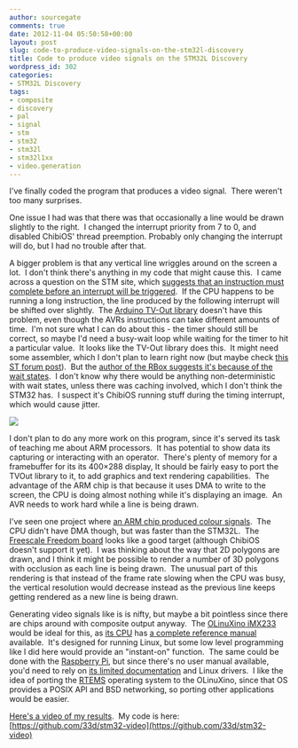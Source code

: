 ```yaml
---
author: sourcegate
comments: true
date: 2012-11-04 05:50:58+00:00
layout: post
slug: code-to-produce-video-signals-on-the-stm32l-discovery
title: Code to produce video signals on the STM32L Discovery
wordpress_id: 302
categories:
- STM32L Discovery
tags:
- composite
- discovery
- pal
- signal
- stm
- stm32
- stm32l
- stm32l1xx
- video.generation
---
```


I've finally coded the program that produces a video signal.  There weren't too many surprises.

One issue I had was that there was that occasionally a line would be drawn slightly to the right.  I changed the interrupt priority from 7 to 0, and disabled ChibiOS' thread preemption. Probably only changing the interrupt will do, but I had no trouble after that.

A bigger problem is that any vertical line wriggles around on the screen a lot.  I don't think there's anything in my code that might cause this.  I came across a question on the STM site, which [suggests that an instruction must complete before an interrupt will be triggered](https://my.st.com/public/FAQ/Lists/faqlist/DispForm.aspx?ID=143&level=1&objectid=141&type=product&Source=/public/FAQ/Tags.aspx?tags=interrupt).  If the CPU happens to be running a long instruction, the line produced by the following interrupt will be shifted over slightly.  The [Arduino TV-Out library](http://code.google.com/p/arduino-tvout/) doesn't have this problem, even though the AVRs instructions can take different amounts of time.  I'm not sure what I can do about this - the timer should still be correct, so maybe I'd need a busy-wait loop while waiting for the timer to hit a particular value.  It looks like the TV-Out library does this.  It might need some assembler, which I don't plan to learn right now (but maybe check [this ST forum post](https://my.st.com/public/STe2ecommunities/mcu/Lists/cortex_mx_stm32/Flat.aspx?RootFolder=%2Fpublic%2FSTe2ecommunities%2Fmcu%2FLists%2Fcortex_mx_stm32%2Fcompensating%20latencies%20on%20STM32F4%20interrupts&FolderCTID=0x01200200770978C69A1141439FE559EB459D7580009C4E14902C3CDE46A77F0FFD06506F5B&currentviews=150)).  But the [author of the RBox suggests it's because of the wait states](http://rossum.posterous.com/20131601).  I don't know why there would be anything non-deterministic with wait states, unless there was caching involved, which I don't think the STM32 has.  I suspect it's ChibiOS running stuff during the timing interrupt, which would cause jitter.


[![](http://sourcegate.files.wordpress.com/2012/11/stm32-video-squiggly-lines.jpg)](http://sourcegate.files.wordpress.com/2012/11/stm32-video-squiggly-lines.jpg)


I don't plan to do any more work on this program, since it's served its task of teaching me about ARM processors.  It has potential to show data its capturing or interacting with an operator.  There's plenty of memory for a framebuffer for its its 400×288 display, It should be fairly easy to port the TVOut library to it, to add graphics and text rendering capabilities.  The advantage of the ARM chip is that because it uses DMA to write to the screen, the CPU is doing almost nothing while it's displaying an image.  An AVR needs to work hard while a line is being drawn.

I've seen one project where [an ARM chip produced colour signals](http://rossum.posterous.com/20131601).  The CPU didn't have DMA though, but was faster than the STM32L.  The [Freescale Freedom board](http://www.freescale.com/webapp/sps/site/prod_summary.jsp?code=FRDM-KL25Z) looks like a good target (although ChibiOS doesn't support it yet).  I was thinking about the way that 2D polygons are drawn, and I think it might be possible to render a number of 3D polygons with occlusion as each line is being drawn.  The unusual part of this rendering is that instead of the frame rate slowing when the CPU was busy, the vertical resolution would decrease instead as the previous line keeps getting rendered as a new line is being drawn.

Generating video signals like is is nifty, but maybe a bit pointless since there are chips around with composite output anyway.  The [OLinuXino iMX233](https://www.olimex.com/Products/OLinuXino/iMX233) would be ideal for this, as [its CPU](http://www.freescale.com/webapp/sps/site/prod_summary.jsp?code=i.MX233) has [a complete reference manual](http://cache.freescale.com/files/dsp/doc/ref_manual/IMX23RM.pdf) available.  It's designed for running Linux, but some low level programming like I did here would provide an "instant-on" function.  The same could be done with the [Raspberry Pi](http://www.raspberrypi.org/wp-content/uploads/2012/02/BCM2835-ARM-Peripherals.pdf), but since there's no user manual available, you'd need to rely on [its limited documentation](http://www.raspberrypi.org/wp-content/uploads/2012/02/BCM2835-ARM-Peripherals.pdf) and Linux drivers.  I like the idea of porting the [RTEMS](http://www.rtems.org/) operating system to the OLinuXino, since that OS provides a POSIX API and BSD networking, so porting other applications would be easier.

[Here's a video of my results](http://tinypic.com/r/j6j51k/6).  My code is here: [https://github.com/33d/stm32-video](https://github.com/33d/stm32-video)
